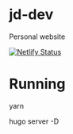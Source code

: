 # jd-dev

Personal website

[![Netlify Status](https://api.netlify.com/api/v1/badges/c23ab51c-d72d-4824-b9b3-3faa015b5e39/deploy-status)](https://app.netlify.com/sites/peaceful-treacle-a602cb/deploys)

# Running

yarn

hugo server -D
